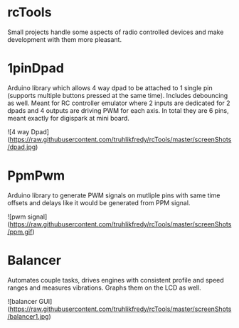 # rcTools
Small projects handle some aspects of radio controlled devices and make development with them more pleasant.

# 1pinDpad
Arduino library which allows 4 way dpad to be attached to 1 single pin (supports multiple buttons pressed at the same time). Includes debouncing as well. Meant for RC controller emulator where 2 inputs are dedicated for 2 dpads and 4 outputs are driving PWM for each axis. In total they are 6 pins, meant exactly for digispark at mini board.

![4 way Dpad]
(https://raw.githubusercontent.com/truhlikfredy/rcTools/master/screenShots/dpad.jpg)


# PpmPwm
Arduino library to generate PWM signals on mutliple pins with same time offsets and delays like it would be generated from PPM signal.

![pwm signal]
(https://raw.githubusercontent.com/truhlikfredy/rcTools/master/screenShots/ppm.gif)

# Balancer
Automates couple tasks, drives engines with consistent profile and speed ranges and measures vibrations. Graphs them on the LCD as well.

![balancer GUI]
(https://raw.githubusercontent.com/truhlikfredy/rcTools/master/screenShots/balancer1.jpg)